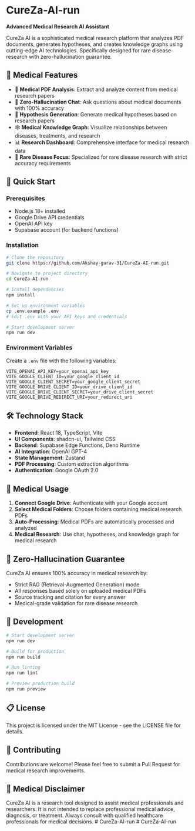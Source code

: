 # CureZa-AI-run

**Advanced Medical Research AI Assistant**

CureZa AI is a sophisticated medical research platform that analyzes PDF documents, generates hypotheses, and creates knowledge graphs using cutting-edge AI technologies. Specifically designed for rare disease research with zero-hallucination guarantee.

## 🏥 Medical Features

- 🔬 **Medical PDF Analysis**: Extract and analyze content from medical research papers
- 🧬 **Zero-Hallucination Chat**: Ask questions about medical documents with 100% accuracy
- 💊 **Hypothesis Generation**: Generate medical hypotheses based on research papers
- 🕸️ **Medical Knowledge Graph**: Visualize relationships between diseases, treatments, and research
- 📊 **Research Dashboard**: Comprehensive interface for medical research data
- 🎯 **Rare Disease Focus**: Specialized for rare disease research with strict accuracy requirements

## 🚀 Quick Start

### Prerequisites

- Node.js 18+ installed
- Google Drive API credentials
- OpenAI API key
- Supabase account (for backend functions)

### Installation

```bash
# Clone the repository
git clone https://github.com/Akshay-gurav-31/CureZa-AI-run.git

# Navigate to project directory
cd CureZa-AI-run

# Install dependencies
npm install

# Set up environment variables
cp .env.example .env
# Edit .env with your API keys and credentials

# Start development server
npm run dev
```

### Environment Variables

Create a `.env` file with the following variables:

```env
VITE_OPENAI_API_KEY=your_openai_api_key
VITE_GOOGLE_CLIENT_ID=your_google_client_id
VITE_GOOGLE_CLIENT_SECRET=your_google_client_secret
VITE_GOOGLE_DRIVE_CLIENT_ID=your_drive_client_id
VITE_GOOGLE_DRIVE_CLIENT_SECRET=your_drive_client_secret
VITE_GOOGLE_DRIVE_REDIRECT_URI=your_redirect_uri
```

## 🛠️ Technology Stack

- **Frontend**: React 18, TypeScript, Vite
- **UI Components**: shadcn-ui, Tailwind CSS
- **Backend**: Supabase Edge Functions, Deno Runtime
- **AI Integration**: OpenAI GPT-4
- **State Management**: Zustand
- **PDF Processing**: Custom extraction algorithms
- **Authentication**: Google OAuth 2.0

## 🏥 Medical Usage

1. **Connect Google Drive**: Authenticate with your Google account
2. **Select Medical Folders**: Choose folders containing medical research PDFs
3. **Auto-Processing**: Medical PDFs are automatically processed and analyzed
4. **Medical Research**: Use chat, hypotheses, and knowledge graph for medical research

## 🔬 Zero-Hallucination Guarantee

CureZa AI ensures 100% accuracy in medical research by:
- Strict RAG (Retrieval-Augmented Generation) mode
- All responses based solely on uploaded medical PDFs
- Source tracking and citation for every answer
- Medical-grade validation for rare disease research

## 🧬 Development

```bash
# Start development server
npm run dev

# Build for production
npm run build

# Run linting
npm run lint

# Preview production build
npm run preview
```

## 📋 License

This project is licensed under the MIT License - see the LICENSE file for details.

## 🤝 Contributing

Contributions are welcome! Please feel free to submit a Pull Request for medical research improvements.

## 🏥 Medical Disclaimer

CureZa AI is a research tool designed to assist medical professionals and researchers. It is not intended to replace professional medical advice, diagnosis, or treatment. Always consult with qualified healthcare professionals for medical decisions.
#   C u r e Z a - A I - r u n  
 #   C u r e Z a - A I - r u n  
 